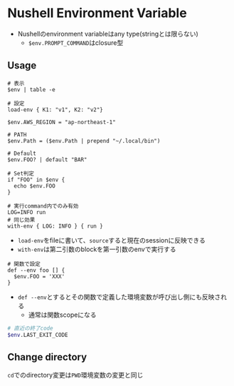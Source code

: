 # Nushell Environment Variable

* Nushellのenvironment variableはany type(stringとは限らない)
  * `$env.PROMPT_COMMAND`はclosure型

## Usage

```nu
# 表示
$env | table -e

# 設定
load-env { K1: "v1", K2: "v2"}

$env.AWS_REGION = "ap-northeast-1"

# PATH
$env.Path = ($env.Path | prepend "~/.local/bin")

# Default
$env.FOO? | default "BAR"

# Set判定
if "FOO" in $env {
  echo $env.FOO
}

# 実行command内でのみ有効
LOG=INFO run
# 同じ効果
with-env { LOG: INFO } { run }
```

* `load-env`をfileに書いて、`source`すると現在のsessionに反映できる
* `with-env`は第二引数のblockを第一引数のenvで実行する

```nu
# 関数で設定
def --env foo [] {
  $env.FOO = 'XXX'
}
```

* `def --env`とするとその関数で定義した環境変数が呼び出し側にも反映される
  * 通常は関数scopeになる


```sh
# 直近の終了code
$env.LAST_EXIT_CODE
```

## Change directory

`cd`でのdirectory変更は`PWD`環境変数の変更と同じ